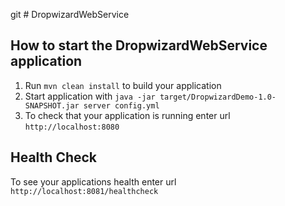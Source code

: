 git # DropwizardWebService

How to start the DropwizardWebService application
---

1. Run `mvn clean install` to build your application
1. Start application with `java -jar target/DropwizardDemo-1.0-SNAPSHOT.jar server config.yml`
1. To check that your application is running enter url `http://localhost:8080`

Health Check
---

To see your applications health enter url `http://localhost:8081/healthcheck`
